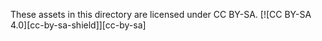 These assets in this directory are licensed under CC BY-SA.
[![CC BY-SA 4.0][cc-by-sa-shield]][cc-by-sa]
